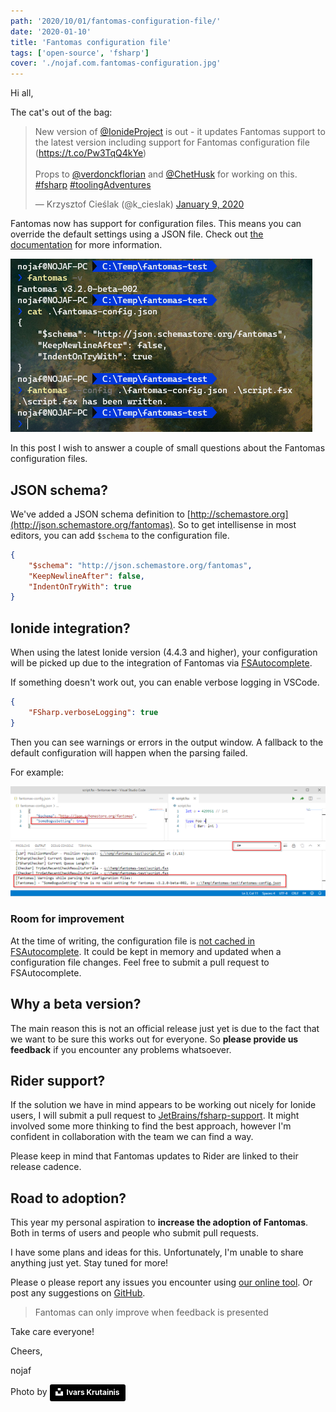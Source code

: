 ```yaml
---
path: '2020/10/01/fantomas-configuration-file/'
date: '2020-01-10'
title: 'Fantomas configuration file'
tags: ['open-source', 'fsharp']
cover: './nojaf.com.fantomas-configuration.jpg'
---
```


Hi all,

The cat's out of the bag:

<blockquote class="twitter-tweet"><p lang="en" dir="ltr">New version of <a href="https://twitter.com/IonideProject?ref_src=twsrc%5Etfw">@IonideProject</a> is out - it updates Fantomas support to the latest version including support for Fantomas configuration file (<a href="https://t.co/Pw3TqQ4kYe">https://t.co/Pw3TqQ4kYe</a>)<br><br>Props to <a href="https://twitter.com/verdonckflorian?ref_src=twsrc%5Etfw">@verdonckflorian</a> and <a href="https://twitter.com/ChetHusk?ref_src=twsrc%5Etfw">@ChetHusk</a> for working on this. <a href="https://twitter.com/hashtag/fsharp?src=hash&amp;ref_src=twsrc%5Etfw">#fsharp</a> <a href="https://twitter.com/hashtag/toolingAdventures?src=hash&amp;ref_src=twsrc%5Etfw">#toolingAdventures</a></p>&mdash; Krzysztof Cieślak (@k_cieslak) <a href="https://twitter.com/k_cieslak/status/1215239179472375808?ref_src=twsrc%5Etfw">January 9, 2020</a></blockquote> <script async src="https://platform.twitter.com/widgets.js" charset="utf-8"></script>

Fantomas now has support for configuration files.
This means you can override the default settings using a JSON file.
Check out [the documentation](https://github.com/fsprojects/fantomas/blob/master/docs/Documentation.md#--config-path-to-file-or-folder) for more information.

![Fantomas configuration via console](./nojaf-fantomas-configuration-console.png)

In this post I wish to answer a couple of small questions about the Fantomas configuration files.

## JSON schema?

We've added a JSON schema definition to [http://schemastore.org](http://json.schemastore.org/fantomas).
So to get intellisense in most editors, you can add `$schema` to the configuration file.

```json
{
    "$schema": "http://json.schemastore.org/fantomas",
    "KeepNewlineAfter": false,
    "IndentOnTryWith": true
}
```

## Ionide integration?

When using the latest Ionide version (4.4.3 and higher), your configuration will be picked up due to the integration of Fantomas via [FSAutocomplete](https://github.com/fsharp/FsAutoComplete/).

If something doesn't work out, you can enable verbose logging in VSCode.

```json
{
    "FSharp.verboseLogging": true
}
```

Then you can see warnings or errors in the output window.
A fallback to the default configuration will happen when the parsing failed.

For example:

![Warning in Ionide](./nojaf-fantomas-configuration-ionide-warning.png)

### Room for improvement

At the time of writing, the configuration file is [not cached in FSAutocomplete](https://github.com/fsharp/FsAutoComplete/blob/52779750677d20b13ebcacc64a212cbc2a87fa7d/src/FsAutoComplete/FsAutoComplete.Lsp.fs#L982).
It could be kept in memory and updated when a configuration file changes.
Feel free to submit a pull request to FSAutocomplete.

## Why a beta version?

The main reason this is not an official release just yet is due to the fact that we want to be sure this works out for everyone.
So **please provide us feedback** if you encounter any problems whatsoever.

## Rider support?

If the solution we have in mind appears to be working out nicely for Ionide users, I will submit a pull request to [JetBrains/fsharp-support](https://github.com/JetBrains/fsharp-support).
It might involved some more thinking to find the best approach, however I'm confident in collaboration with the team we can find a way.

Please keep in mind that Fantomas updates to Rider are linked to their release cadence.

## Road to adoption?

This year my personal aspiration to **increase the adoption of Fantomas**.
Both in terms of users and people who submit pull requests.

I have some plans and ideas for this. Unfortunately, I'm unable to share anything just yet.
Stay tuned for more!

Please o please report any issues you encounter using [our online tool](https://jindraivanek.gitlab.io/fantomas-ui/#?fantomas=preview).
Or post any suggestions on [GitHub](https://github.com/fsprojects/fantomas/issues).

> Fantomas can only improve when feedback is presented

Take care everyone!

Cheers,

nojaf

Photo by <a style="background-color:black;color:white;text-decoration:none;padding:4px 6px;font-family:-apple-system, BlinkMacSystemFont, &quot;San Francisco&quot;, &quot;Helvetica Neue&quot;, Helvetica, Ubuntu, Roboto, Noto, &quot;Segoe UI&quot;, Arial, sans-serif;font-size:12px;font-weight:bold;line-height:1.2;display:inline-block;border-radius:3px" href="https://unsplash.com/@krutainis?utm_medium=referral&amp;utm_campaign=photographer-credit&amp;utm_content=creditBadge" target="_blank" rel="noopener noreferrer" title="Download free do whatever you want high-resolution photos from Ivars Krutainis"><span style="display:inline-block;padding:2px 3px"><svg xmlns="http://www.w3.org/2000/svg" style="height:12px;width:auto;position:relative;vertical-align:middle;top:-2px;fill:white" viewBox="0 0 32 32"><title>unsplash-logo</title><path d="M10 9V0h12v9H10zm12 5h10v18H0V14h10v9h12v-9z"></path></svg></span><span style="display:inline-block;padding:2px 3px">Ivars Krutainis</span></a>

